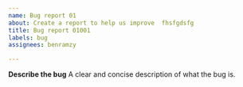 ```yaml
---
name: Bug report 01
about: Create a report to help us improve  fhsfgdsfg
title: Bug report 01001
labels: bug
assignees: benramzy

---
```


**Describe the bug**
A clear and concise description of what the bug is.

